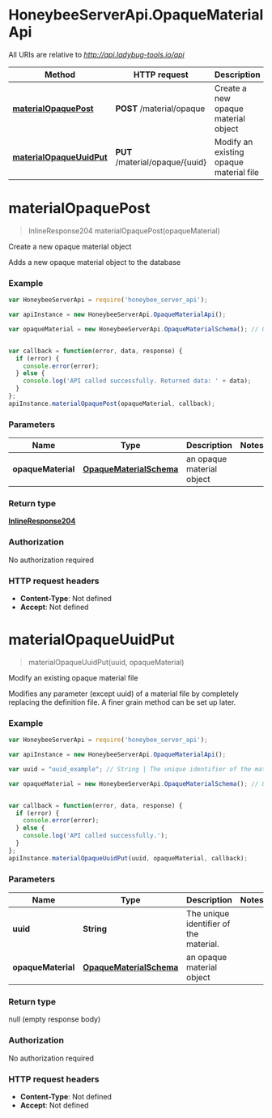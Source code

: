 # HoneybeeServerApi.OpaqueMaterialApi

All URIs are relative to *http://api.ladybug-tools.io/api*

Method | HTTP request | Description
------------- | ------------- | -------------
[**materialOpaquePost**](OpaqueMaterialApi.md#materialOpaquePost) | **POST** /material/opaque | Create a new opaque material object
[**materialOpaqueUuidPut**](OpaqueMaterialApi.md#materialOpaqueUuidPut) | **PUT** /material/opaque/{uuid} | Modify an existing opaque material file


<a name="materialOpaquePost"></a>
# **materialOpaquePost**
> InlineResponse204 materialOpaquePost(opaqueMaterial)

Create a new opaque material object

Adds a new opaque material object to the database

### Example
```javascript
var HoneybeeServerApi = require('honeybee_server_api');

var apiInstance = new HoneybeeServerApi.OpaqueMaterialApi();

var opaqueMaterial = new HoneybeeServerApi.OpaqueMaterialSchema(); // OpaqueMaterialSchema | an opaque material object


var callback = function(error, data, response) {
  if (error) {
    console.error(error);
  } else {
    console.log('API called successfully. Returned data: ' + data);
  }
};
apiInstance.materialOpaquePost(opaqueMaterial, callback);
```

### Parameters

Name | Type | Description  | Notes
------------- | ------------- | ------------- | -------------
 **opaqueMaterial** | [**OpaqueMaterialSchema**](OpaqueMaterialSchema.md)| an opaque material object | 

### Return type

[**InlineResponse204**](InlineResponse204.md)

### Authorization

No authorization required

### HTTP request headers

 - **Content-Type**: Not defined
 - **Accept**: Not defined

<a name="materialOpaqueUuidPut"></a>
# **materialOpaqueUuidPut**
> materialOpaqueUuidPut(uuid, opaqueMaterial)

Modify an existing opaque material file

Modifies any parameter (except uuid) of a material file by completely replacing the definition file. A finer grain method can be set up later.

### Example
```javascript
var HoneybeeServerApi = require('honeybee_server_api');

var apiInstance = new HoneybeeServerApi.OpaqueMaterialApi();

var uuid = "uuid_example"; // String | The unique identifier of the material.

var opaqueMaterial = new HoneybeeServerApi.OpaqueMaterialSchema(); // OpaqueMaterialSchema | an opaque material object


var callback = function(error, data, response) {
  if (error) {
    console.error(error);
  } else {
    console.log('API called successfully.');
  }
};
apiInstance.materialOpaqueUuidPut(uuid, opaqueMaterial, callback);
```

### Parameters

Name | Type | Description  | Notes
------------- | ------------- | ------------- | -------------
 **uuid** | **String**| The unique identifier of the material. | 
 **opaqueMaterial** | [**OpaqueMaterialSchema**](OpaqueMaterialSchema.md)| an opaque material object | 

### Return type

null (empty response body)

### Authorization

No authorization required

### HTTP request headers

 - **Content-Type**: Not defined
 - **Accept**: Not defined

